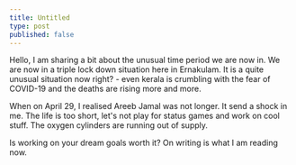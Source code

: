 ```yaml
---
title: Untitled
type: post
published: false
---
```


Hello, I am sharing a bit about the unusual time period we are now in. We are now in a triple lock down situation here in Ernakulam.
It is a quite unusual situation now right? - even kerala is crumbling with the fear of COVID-19 and the deaths are rising more and more.

When on April 29, I realised Areeb Jamal was not longer. It send a shock in me. The life is too short, let's not play for status games and
work on cool stuff. The oxygen cylinders are running out of supply. 

Is working on your dream goals worth it? On writing is what I am reading now.

